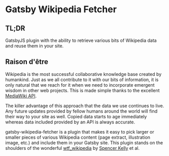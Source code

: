 # Gatsby Wikipedia Fetcher

<sup></sup>
## TL;DR

GatsbyJS plugin with the ability to retrieve various bits of Wikipedia data and reuse them in your site.

## Raison d'être

Wikipedia is the most successful collaborative knowledge base created by humankind. Just as we all contribute to it with our bits of information, it is only natural that we reach for it when we need to incorporate emergent wisdom in other web projects. This is made simple thanks to the excellent [MediaWiki API](https://www.mediawiki.org/wiki/API:Main_page).

The killer advantage of this approach that the data we use continues to live. Any future updates provided by fellow humans around the world will find their way to your site as well. 
Copied data starts to age immediately whereas data included provided by an API is always accurate.

gatsby-wikipedia-fetcher is a plugin that makes it easy to pick larger or smaller pieces of various Wikipedia content (page extract, illustration image, etc.) and include them in your Gatsby site. 
This plugin stands on the shoulders of the wonderful [wtf_wikipedia](https://github.com/spencermountain/wtf_wikipedia) by [Spencer Kelly](https://github.com/spencermountain) et al.
